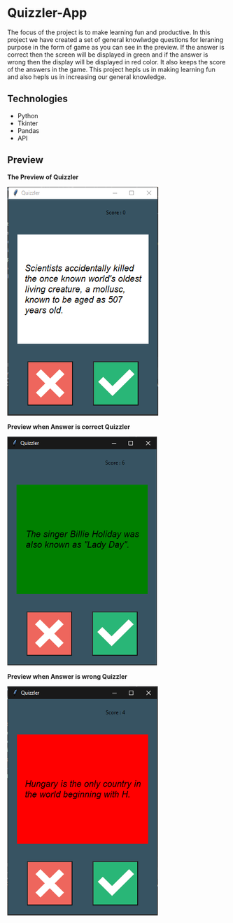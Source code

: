 # Quizzler-App
The focus of the project is to make learning fun and productive. In this project we have created a set of general knowlwdge questions for leraning purpose in the form of game as you can see in the preview. If the answer is correct then the screen will be displayed in green and if the answer is wrong then the display will be displayed in red color. It also keeps the score of the answers in the game. This project hepls us in making learning fun and also hepls us in increasing our general knowledge.

## Technologies
- Python
- Tkinter
- Pandas
- API

## Preview
**The Preview of Quizzler**

![](images/quizzlerapp.png)

**Preview when Answer is correct Quizzler**

![](images/qizzright.png)

**Preview when Answer is wrong Quizzler**

![](images/quizzwrong.png)
